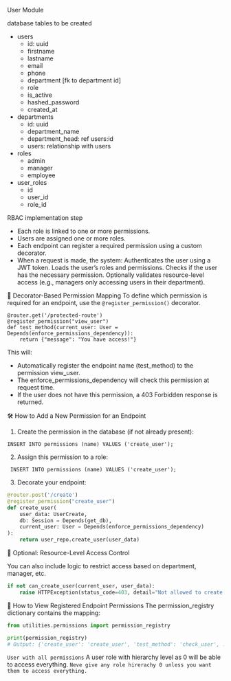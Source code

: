 User Module

database tables to be created
- users
  - id: uuid
  - firstname
  - lastname
  - email
  - phone
  - department [fk to department id]
  - role
  - is_active
  - hashed_password
  - created_at
- departments
  - id: uuid
  - department_name
  - department_head: ref users:id
  - users: relationship with users
- roles
  - admin
  - manager
  - employee
- user_roles
  - id
  - user_id
  - role_id

RBAC implementation step

- Each role is linked to one or more permissions.
- Users are assigned one or more roles.
- Each endpoint can register a required permission using a custom decorator.
- When a request is made, the system:
Authenticates the user using a JWT token.
Loads the user’s roles and permissions.
Checks if the user has the necessary permission.
Optionally validates resource-level access (e.g., managers only accessing users in their department).

🧠 Decorator-Based Permission Mapping
To define which permission is required for an endpoint, use the `@register_permission()` decorator.
```
@router.get('/protected-route')
@register_permission("view_user")
def test_method(current_user: User = Depends(enforce_permissions_dependency)):
    return {"message": "You have access!"}
```

This will:

- Automatically register the endpoint name (test_method) to the permission view_user.
- The enforce_permissions_dependency will check this permission at request time.
- If the user does not have this permission, a 403 Forbidden response is returned.

🛠 How to Add a New Permission for an Endpoint
1. Create the permission in the database (if not already present):

```INSERT INTO permissions (name) VALUES ('create_user');```

2. Assign this permission to a role:

``` INSERT INTO permissions (name) VALUES ('create_user');```
 
3. Decorate your endpoint:
```python
@router.post('/create')
@register_permission("create_user")
def create_user(
    user_data: UserCreate,
    db: Session = Depends(get_db),
    current_user: User = Depends(enforce_permissions_dependency)
):
    return user_repo.create_user(user_data)
```

🔐 Optional: Resource-Level Access Control

You can also include logic to restrict access based on department, manager, etc.

```python
if not can_create_user(current_user, user_data):
    raise HTTPException(status_code=403, detail="Not allowed to create user in this department")
```

🔁 How to View Registered Endpoint Permissions
The permission_registry dictionary contains the mapping:

```python
from utilities.permissions import permission_registry

print(permission_registry)
# Output: {'create_user': 'create_user', 'test_method': 'check_user', ...}
```

``User with all permissions``
A user role with hierarchy level as 0 will be able to access everything. 
```Neve give any role hirerachy 0 unless you want them to access everything.```